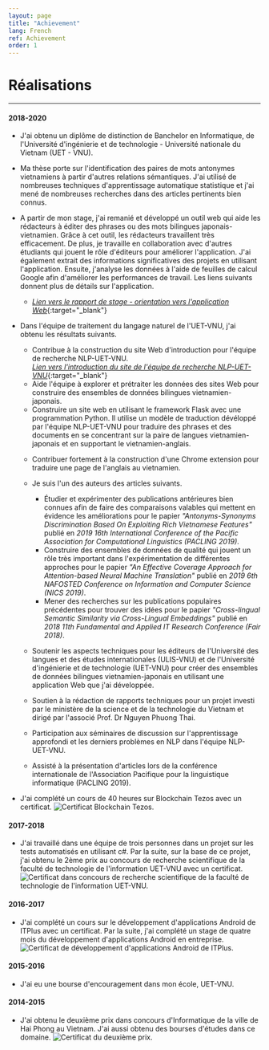 ```yaml
---
layout: page
title: "Achievement"
lang: French
ref: Achievement
order: 1
---
```

# Réalisations
---

#### 2018-2020
* J'ai obtenu un diplôme de distinction de Banchelor en Informatique, de l'Université d'ingénierie et de technologie - Université nationale du Vietnam (UET - VNU).
* Ma thèse porte sur l'identification des paires de mots antonymes vietnamiens à partir d'autres relations sémantiques. J'ai utilisé de nombreuses techniques d'apprentissage automatique statistique et j'ai mené de nombreuses recherches dans des articles pertinents bien connus.
  
* A partir de mon stage, j'ai remanié et développé un outil web qui aide les rédacteurs à éditer des phrases ou des mots bilingues japonais-vietnamien. Grâce à cet outil, les rédacteurs travaillent très efficacement. De plus, je travaille en collaboration avec d'autres étudiants qui jouent le rôle d'éditeurs pour améliorer l'application. J'ai également extrait des informations significatives des projets en utilisant l'application. Ensuite, j'analyse les données à l'aide de feuilles de calcul Google afin d'améliorer les performances de travail. Les liens suivants donnent plus de détails sur l'application. 
    * [*Lien vers le rapport de stage - orientation vers l'application Web*](https://drive.google.com/file/d/1Y7XfaogJ1cKG2XfF1Vd-J0flC6VfjQtS/view?usp=sharing){:target="_blank"}

<!-- * Je rejoins une classe de Big Data. -->
* Dans l'équipe de traitement du langage naturel de l'UET-VNU, j'ai obtenu les résultats suivants. 
    * Contribue à la construction du site Web d'introduction pour l'équipe de recherche NLP-UET-VNU.  
      [*Lien vers l'introduction du site de l'équipe de recherche NLP-UET-VNU*](https://uetnlp.github.io/fr/Introduction/){:target="_blank"} 
    * Aide l'équipe à explorer et prétraiter les données des sites Web pour construire des ensembles de données bilingues vietnamien-japonais.
    * Construire un site web en utilisant le framework Flask avec une programmation Python. Il utilise un modèle de traduction dévéloppé par l'équipe NLP-UET-VNU pour traduire des phrases et des documents en se concentrant sur la paire de langues vietnamien-japonais et en supportant le vietnamien-anglais. 
    <!--[Link app](https://nmtuet.ddnsfree.com/login_interface/){:target="_blank"} -->
    <!--[Lien de rapport du app](https://nmtuet.ddnsfree.com/login_interface/){:target="_blank"} -->
    * Contribuer fortement à la construction d'une Chrome extension pour traduire une page de l'anglais au vietnamien.
    * Je suis l'un des auteurs des articles suivants. 
        * Étudier et expérimenter des publications antérieures bien connues afin de faire des comparaisons valables qui mettent en évidence les améliorations pour le papier *"Antonyms-Synonyms Discrimination Based On Exploiting Rich Vietnamese Features"* publié en *2019 16th International Conference of the Pacific Association for Computational Linguistics (PACLING 2019)*.
        * Construire des ensembles de données de qualité qui jouent un rôle très important dans l'expérimentation de différentes approches pour le papier *"An Effective Coverage Approach for Attention-based Neural Machine Translation"* publié en *2019 6th NAFOSTED Conference on Information and Computer Science (NICS 2019)*.
        * Mener des recherches sur les publications populaires précédentes pour trouver des idées pour le papier *"Cross-lingual Semantic Similarity via Cross-Lingual Embeddings"* publié en *2018 11th Fundamental and Applied IT Research Conference (Fair 2018)*.  
        
    * Soutenir les aspects techniques pour les éditeurs de l'Université des langues et des études internationales (ULIS-VNU) et de l'Université d'ingénierie et de technologie (UET-VNU) pour créer des ensembles de données bilingues vietnamien-japonais en utilisant une application Web que j'ai développée.
    * Soutien à la rédaction de rapports techniques pour un projet investi par le ministère de la science et de la technologie du Vietnam et dirigé par l'associé Prof. Dr Nguyen Phuong Thai.
    * Participation aux séminaires de discussion sur l'apprentissage approfondi et les derniers problèmes en NLP dans l'équipe NLP-UET-VNU.
    * Assisté à la présentation d'articles lors de la conférence internationale de l'Association Pacifique pour la linguistique informatique (PACLING 2019). 

* J'ai complété un cours de 40 heures sur Blockchain Tezos avec un certificat.
![](/Certificates/Tezos.jpg "Certificat Blockchain Tezos.")

#### 2017-2018
* J'ai travaillé dans une équipe de trois personnes dans un projet sur les tests automatisés en utilisant c#. Par la suite, sur la base de ce projet, j'ai obtenu le 2ème prix au concours de recherche scientifique de la faculté de technologie de l'information UET-VNU avec un certificat.
![](/Certificates/Csharp.jpg "Certificat dans concours de recherche scientifique de la faculté de technologie de l'information UET-VNU.")

#### 2016-2017
* J'ai complété un cours sur le développement d'applications Android de ITPlus avec un certificat. Par la suite, j'ai complété un stage de quatre mois du développement d'applications Android en entreprise.
![](/Certificates/android.jpg "Certificat de développement d'applications Android de ITPlus.")

#### 2015-2016
* J'ai eu une bourse d'encouragement dans mon école, UET-VNU.

#### 2014-2015
* J'ai obtenu le deuxième prix dans concours d'Informatique de la ville de Hai Phong au Vietnam. J'ai aussi obtenu des bourses d'études dans ce domaine.
![](/Certificates/grade_12.jpg "Certificat du deuxième prix.")
